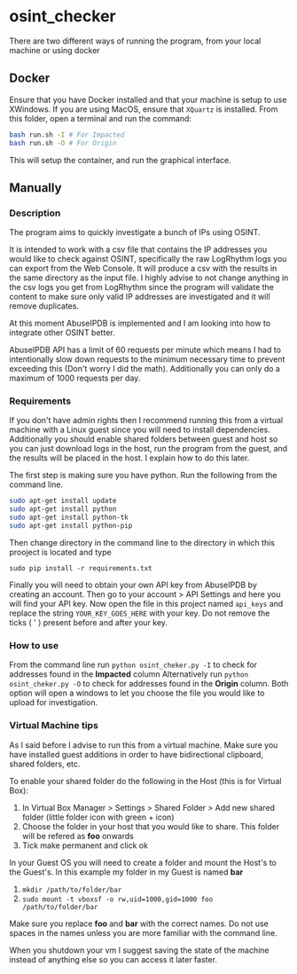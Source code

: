 # osint_checker

There are two different ways of running the program, from your local machine or using docker

## Docker

Ensure that you have Docker installed and that your machine is setup to use XWindows. If you are using MacOS, ensure that `XQuartz` is installed. From this folder, open a terminal and run the command:

```bash
bash run.sh -I # For Impacted
bash run.sh -O # For Origin
```

This will setup the container, and run the graphical interface.

## Manually

### Description

The program aims to quickly investigate a bunch of IPs using OSINT.

It is intended to work with a csv file that contains the IP addresses you would like to check against OSINT, specifically the raw LogRhythm logs you can export from the Web Console. It will produce a csv with the results in the same directory as the input file. I highly advise to not change anything in the csv logs you get from LogRhythm since the program will validate the content to make sure only valid IP addresses are investigated and it will remove duplicates.

At this moment AbuseIPDB is implemented and I am looking into how to integrate other OSINT better.

AbuseIPDB API has a limit of 60 requests per minute which means I had to intentionally slow down requests to the minimum necessary time to prevent exceeding this (Don't worry I did the math). Additionally you can only do a maximum of 1000 requests per day.

### Requirements

If you don't have admin rights then I recommend running this from a virtual machine with a Linux guest since you will need to install dependencies. Additionally you should enable shared folders between guest and host so you can just download logs in the host, run the program from the guest, and the results will be placed in the host. I explain how to do this later.

The first step is making sure you have python. Run the following from the command line.

```bash
sudo apt-get install update
sudo apt-get install python
sudo apt-get install python-tk
sudo apt-get install python-pip
```

 Then change directory in the command line to the directory in which this prooject is located and type

 ```
 sudo pip install -r requirements.txt
 ```

 Finally you will need to obtain your own API key from AbuseIPDB by creating an account. Then go to your account > API Settings and here you will find your API key. Now open the file in this project named `api_keys` and replace the string `YOUR_KEY_GOES_HERE` with your key. Do not remove the ticks ( ' ) present before and after your key.

 ### How to use

 From the command line run `python osint_cheker.py -I` to check for addresses found in the **Impacted** column
 Alternatively run `python osint_cheker.py -O` to check for addresses found in the **Origin** column. Both option will open a windows to let you choose the file you would like to upload for investigation.

 ### Virtual Machine tips

 As I said before I advise to run this from a virtual machine. Make sure you have installed guest additions in order to have bidirectional clipboard, shared folders, etc.

 To enable your shared folder do the following in the Host (this is for Virtual Box):

 1. In Virtual Box Manager > Settings > Shared Folder > Add new shared folder (little folder icon with green + icon)
 2. Choose the folder in your host that you would like to share. This folder will be refered as **foo** onwards
 3. Tick make permanent and click ok

 In your Guest OS you will need to create a folder and mount the Host's to the Guest's. In this example my folder in my Guest is named **bar**

 1. `mkdir /path/to/folder/bar`
 2. `sudo mount -t vboxsf -o rw,uid=1000,gid=1000 foo /path/to/folder/bar`

 Make sure you replace **foo** and **bar** with the correct names. Do not use spaces in the names unless you are more familiar with the command line.

 When you shutdown your vm I suggest saving the state of the machine instead of anything else so you can access it later faster.
